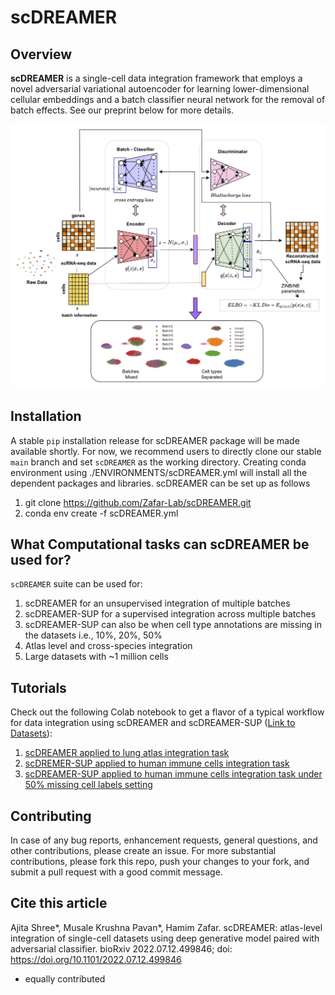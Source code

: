 # scDREAMER
## Overview
**scDREAMER** is a single-cell data integration framework that employs a novel adversarial variational autoencoder for learning lower-dimensional cellular embeddings and a batch classifier neural network for the removal of batch effects. See our preprint below for more details. 

<img src='architecture.png'>


## Installation

A stable `pip` installation release for scDREAMER package will be made available shortly. For now, we recommend users to directly clone our stable `main` branch and set `scDREAMER` as the working directory. Creating conda environment using ./ENVIRONMENTS/scDREAMER.yml will install all the dependent packages and libraries. scDREAMER can be set up as follows 

1. git clone https://github.com/Zafar-Lab/scDREAMER.git
2. conda env create -f scDREAMER.yml

## What Computational tasks can scDREAMER be used for?

`scDREAMER` suite can be used for:
1. scDREAMER for an unsupervised integration of multiple batches
2. scDREAMER-SUP for a supervised integration across multiple batches
3. scDREAMER-SUP can also be when cell type annotations are missing in the datasets i.e., 10%, 20%, 50%
4. Atlas level and cross-species integration
5. Large datasets with ~1 million cells

## Tutorials
Check out the following Colab notebook to get a flavor of a typical workflow for data integration using scDREAMER and scDREAMER-SUP ([Link to Datasets](https://drive.google.com/drive/folders/1alw75wwWRg9KXopUccPhMh6N3b6dOoE9?usp=sharing)):

1. [scDREAMER applied to lung atlas integration task]() 
2. [scDREMER-SUP applied to human immune cells integration task](https://colab.research.google.com/drive/1t9g7dLKeHfYbPXpTygO1DuXwWV4sJlSB?usp=sharing)
3. [scDREAMER-SUP applied to human immune cells integration task under 50% missing cell labels setting](https://colab.research.google.com/drive/11DMVjIzx53xt6FBiv8l1YGFl-fVUoJGT?usp=sharing)

## Contributing
In case of any bug reports, enhancement requests, general questions, and other contributions, please create an issue. For more substantial contributions, please fork this repo, push your changes to your fork, and submit a pull request with a good commit message.

## Cite this article
Ajita Shree*, Musale Krushna Pavan*, Hamim Zafar. scDREAMER: atlas-level integration of single-cell datasets using deep generative model paired with adversarial classifier. bioRxiv 2022.07.12.499846; doi: https://doi.org/10.1101/2022.07.12.499846  
* equally contributed
